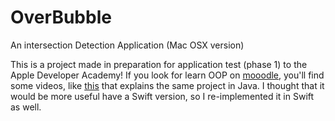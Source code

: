# OverBubble
An intersection Detection Application (Mac OSX version)


This is a project made in preparation for application test (phase 1) to the Apple Developer Academy!
If you look for learn OOP on [mooodle](https://moodle.developeracademy.unina.it), you'll find some videos, like [this](https://www.youtube.com/watch?time_continue=428&v=V7k5bFQbhG0) that explains the same project in Java. 
I thought that it would be more useful have a Swift version, so I re-implemented it in Swift as well.
